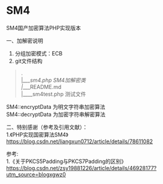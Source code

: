 # SM4
SM4国产加密算法PHP实现版本

一、加解密说明  
1. 分组加密模式：ECB
2. git文件结构  
>.  
>|_\_\_\_sm4.php	SM4加解密类   
>|_\_\_\_README.md    
>|_\_\_\_sm4test.php	测试文件

SM4::encryptData 为明文字符串加密算法  
SM4::decryptData 为加密字符串解密算法 


二、特别感谢（参考及引用文献）：  
1.《PHP实现国密算法SM4》https://blog.csdn.net/liangxun0712/article/details/78611082

参考:  
1.《关于PKCS5Padding与PKCS7Padding的区别》https://blog.csdn.net/zsy19881226/article/details/46928177?utm_source=blogxgwz0
